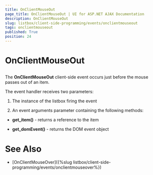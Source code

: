 ```yaml
---
title: OnClientMouseOut
page_title: OnClientMouseOut | UI for ASP.NET AJAX Documentation
description: OnClientMouseOut
slug: listbox/client-side-programming/events/onclientmouseout
tags: onclientmouseout
published: True
position: 24
---
```


# OnClientMouseOut

## 

The **OnClientMouseOut** client-side event occurs just before the mouse passes out of an item.

The event handler receives two parameters:

1. The instance of the listbox firing the event

2. An event arguments parameter containing the following methods:

* **get_item()** - returns a reference to the item

* **get_domEvent()** - returns the DOM event object

# See Also

 * [OnClientMouseOver]({%slug listbox/client-side-programming/events/onclientmouseover%})
